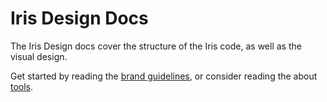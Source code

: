 # Iris Design Docs

The Iris Design docs cover the structure of the Iris code, as well as the visual
design.

Get started by reading the [brand guidelines](./design.md), or consider reading
the about [tools](./tools.md).

